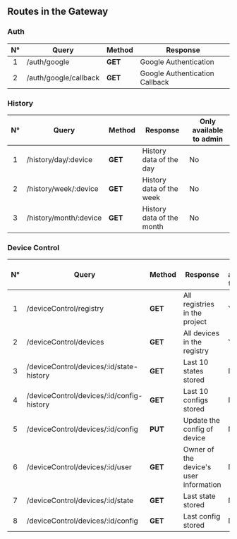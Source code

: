 ## Routes in the Gateway

### Auth

| N°  | Query                 | Method  | Response                       |
| :-: | --------------------- | ------- | ------------------------------ |
|  1  | /auth/google          | **GET** | Google Authentication          |
|  2  | /auth/google/callback | **GET** | Google Authentication Callback |

### History

| N°  | Query                  | Method  | Response                  | Only available to admin |
| :-: | ---------------------- | ------- | ------------------------- | ----------------------- |
|  1  | /history/day/:device   | **GET** | History data of the day   | No                      |
|  2  | /history/week/:device  | **GET** | History data of the week  | No                      |
|  3  | /history/month/:device | **GET** | History data of the month | No                      |

### Device Control

| N°  | Query                                     | Method  | Response                               | Only available to admin |
| :-: | ----------------------------------------- | ------- | -------------------------------------- | ----------------------- |
|  1  | /deviceControl/registry                   | **GET** | All registries in the project          | Yes                     |
|  2  | /deviceControl/devices                    | **GET** | All devices in the registry            | Yes                     |
|  3  | /deviceControl/devices/:id/state-history  | **GET** | Last 10 states stored                  | No                      |
|  4  | /deviceControl/devices/:id/config-history | **GET** | Last 10 configs stored                 | No                      |
|  5  | /deviceControl/devices/:id/config         | **PUT** | Update the config of device            | No                      |
|  6  | /deviceControl/devices/:id/user           | **GET** | Owner of the device's user information | No                      |
|  7  | /deviceControl/devices/:id/state          | **GET** | Last state stored                      | No                      |
|  8  | /deviceControl/devices/:id/config         | **GET** | Last config stored                     | No                      |
